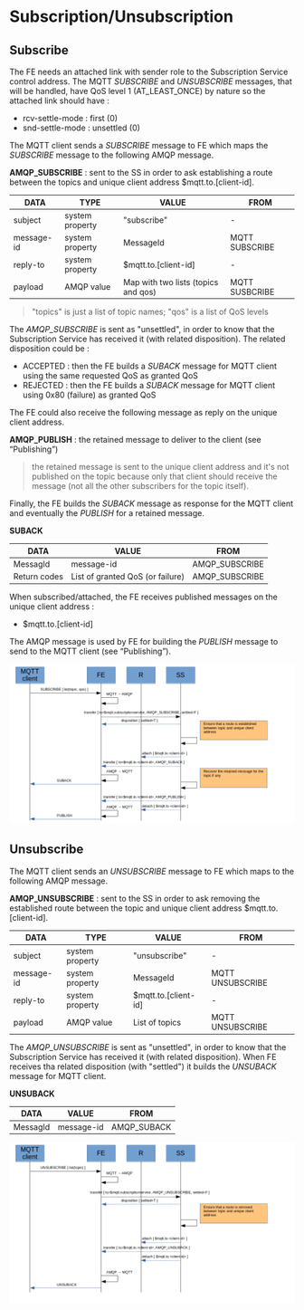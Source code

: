 # Subscription/Unsubscription

## Subscribe

The FE needs an attached link with sender role to the Subscription Service control address. The MQTT _SUBSCRIBE_ and _UNSUBSCRIBE_ messages, that will be handled, have QoS level 1 (AT_LEAST_ONCE) by nature so the attached link should have :

* rcv-settle-mode : first (0)
* snd-settle-mode : unsettled (0)

The MQTT client sends a _SUBSCRIBE_ message to FE which maps the _SUBSCRIBE_ message to the following AMQP message.

**AMQP_SUBSCRIBE** : sent to the SS in order to ask establishing a route between the topics and unique client address $mqtt.to.[client-id].

| DATA | TYPE | VALUE | FROM |
| ---- | ---- | ----- | ---- |
| subject | system property | "subscribe" | - |
| message-id | system property | MessageId | MQTT SUBSCRIBE |
| reply-to | system property | $mqtt.to.[client-id] | - |
| payload | AMQP value | Map with two lists (topics and qos) | MQTT SUSBCRIBE |

> "topics" is just a list of topic names; "qos" is a list of QoS levels

The _AMQP_SUBSCRIBE_ is sent as "unsettled", in order to know that the Subscription Service has received it (with related disposition). The related disposition could be :

* ACCEPTED : then the FE builds a _SUBACK_ message for MQTT client using the same requested QoS as granted QoS
* REJECTED : then the FE builds a _SUBACK_ message for MQTT client using 0x80 (failure) as granted QoS

The FE could also receive the following message as reply on the unique client address.

**AMQP_PUBLISH** : the retained message to deliver to the client (see “Publishing”)

> the retained message is sent to the unique client address and it's not published on the topic because only that client should receive the message (not all the other subscribers for the topic itself).

Finally, the FE builds the _SUBACK_ message as response for the MQTT client and eventually the _PUBLISH_ for a retained message.

**SUBACK**

| DATA | VALUE | FROM |
| ---- | ----- | ---- |
| MessagId | message-id | AMQP_SUBSCRIBE |
| Return codes | List of granted QoS (or failure) | AMQP_SUBSCRIBE |

When subscribed/attached, the FE receives published messages on the unique client address :

* $mqtt.to.[client-id]

The AMQP message is used by FE for building the _PUBLISH_ message to send to the MQTT client (see “Publishing”).

![Subscribe](../images/07_subscribe.png)

## Unsubscribe

The MQTT client sends an _UNSUBSCRIBE_ message to FE which maps to the following AMQP message.

**AMQP_UNSUBSCRIBE** : sent to the SS in order to ask removing the established route between the topic and unique client address $mqtt.to.[client-id].

| DATA | TYPE | VALUE | FROM |
| ---- | ---- | ----- | ---- |
| subject | system property | "unsubscribe" | - |
| message-id | system property | MessageId | MQTT UNSUBSCRIBE |
| reply-to | system property | $mqtt.to.[client-id] | - |
| payload | AMQP value | List of topics | MQTT UNSUBSCRIBE |

The _AMQP_UNSUBSCRIBE_ is sent as "unsettled", in order to know that the Subscription Service has received it (with related disposition). When FE receives tha related disposition (with "settled") it builds the _UNSUBACK_ message for MQTT client.

**UNSUBACK**

| DATA | VALUE | FROM |
| ---- | ----- | ---- |
| MessagId | message-id | AMQP_SUBACK |

![Unsubscribe](../images/08_unsubscribe.png)
